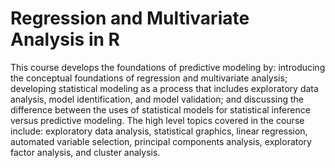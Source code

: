 # Regression and Multivariate Analysis in R

This course develops the foundations of predictive modeling by: introducing the conceptual foundations of regression and multivariate analysis; developing statistical modeling as a process that includes exploratory data analysis, model identification, and model validation; and discussing the difference between the uses of statistical models for statistical inference versus predictive modeling. The high level topics covered in the course include: exploratory data analysis, statistical graphics, linear regression, automated variable selection, principal components analysis, exploratory factor analysis, and cluster analysis.
